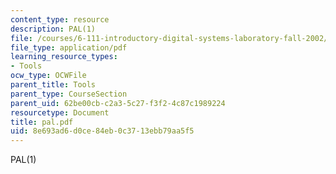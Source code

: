 ```yaml
---
content_type: resource
description: PAL(1)
file: /courses/6-111-introductory-digital-systems-laboratory-fall-2002/8e693ad6d0ce84eb0c3713ebb79aa5f5_pal.pdf
file_type: application/pdf
learning_resource_types:
- Tools
ocw_type: OCWFile
parent_title: Tools
parent_type: CourseSection
parent_uid: 62be00cb-c2a3-5c27-f3f2-4c87c1989224
resourcetype: Document
title: pal.pdf
uid: 8e693ad6-d0ce-84eb-0c37-13ebb79aa5f5
---
```

PAL(1)

